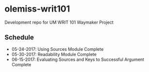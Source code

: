 # olemiss-writ101
Development repo for UM WRIT 101 Waymaker Project

## Schedule 
- 05-24-2017: Using Sources Module Complete 
- 05-30-2017: Readability Module Complete
- 06-15-2017: Evaluating Sources and Keys to Successful Argument Complete

